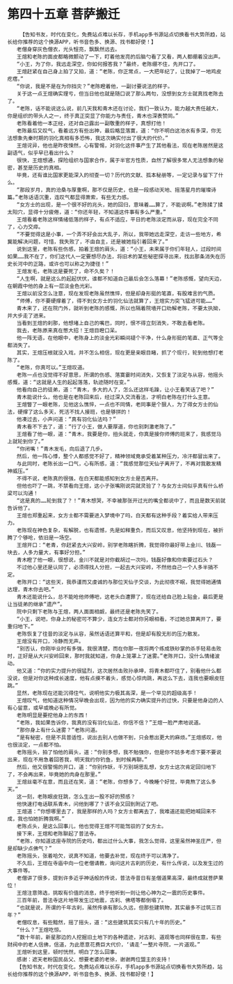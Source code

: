 # 第四十五章 菩萨搬迁
        【告知书友，时代在变化，免费站点难以长存，手机app多书源站点切换看书大势所趋，站长给你推荐的这个换源APP，听书音色多、换源、找书都好使！】
       老僧身穿灰色僧衣，光头锃亮，飘飘然远去。
       王煊和老陈的面皮都略微颤动了一下，盯着他发亮的后脑勺看了又看，两人都绷着没出声。
       “小王，为了你，我远走深空，你如何报答我？”最终，老陈绷不住，先开口了。
       王煊赶紧在自己身上拍了又拍，道：“老陈，你正常点，一大把年纪了，让我掉了一地鸡皮疙瘩。”
       “你说，我是不是在为你挡灾？”老陈瞪着他，一副讨要说法的样子。
       关于这一点王煊确实理亏，但当日他也就是随口说了那么两句，没想到女方士就真找老陈去了。
       “老陈，话不能说这么说，前几天我和青木还在讨论，我们一致认为，能力越大责任越大，你是组织的带头人之一，终于真正突显了你能力与责任，青木也深表赞同。”
       老陈看着他一本正经，还对自己露出一副敬重的样子，真想打他！
       老陈最后又叹气，看着远方有些出神，最后略显落寞，道：“你不明白这池水有多深，你无法想象先秦时期的羽化真相有多恐怖，我这次确实付出了很大的代价。”
       王煊诧异，他也是昨夜悚然，心有警惕，对羽化这件事产生了其他看法，现在老陈居然是这副语气，似乎早已看出什么？
       很快，王煊想通，探险组织与国家合作，属于半官方性质，自然了解很多常人无法想象的秘密，甚至是历史的真相。
       毕竟，还有谁比国家更能深入的彻查一切？历代的文献、孤本秘册等，一定记录与留下了什么。
       “那段岁月，真的沧桑与厚重啊，那不仅是历史，也是一段感动天地、摇落星月的璀璨诗篇。”老陈话语沉重，连叹气都显得萧索，有些无力感。
       “女方士的出现，是一个很不好的兆头，她的回归，意味着……算了，不能说啊。”老陈揉了揉太阳穴，显得十分疲倦，道：“你还年轻，不知道这件事有多么严重。”
       王煊看着老陈这样情绪低落的样子，有点不适应，平日的老陈淡定而从容，现在完全不同了，心力交瘁。
       “不要觉得这是小事，一个弄不好会出大乱子，所以，我带她远走深空，走访一些地方，希冀能解决问题，可惜，我失败了，不由自主，还是被她指引着回来了。”
       说到这里，老陈有些伤感，拍着王煊的肩头，道：“小王，未来属于你们年轻人，过段时间如果……我不在了，你们这代人一定要想尽办法，将旧术的某些秘密探寻出来，找出那条消失在历史长河中的正路，或许也可以称之为捷径！”
       王煊发毛，老陈这是要死了，命不久矣？！
       “人生啊，就是这么的起起伏伏，谁都不知道自己最后会怎么落幕！”老陈感慨，望向天边，在朝霞中他的身上有一层淡金色光彩。
       王煊以前没怎么注意，现在发现老陈虽然憔悴，但是却身形挺的笔直，有股难言的气质。
       “师傅，你不要硬撑着了，得不到女方士的羽化仙法就算了，王煊实力突飞猛进可能……”
       青木来了，还在院门外，就听到老陈的感慨，所以也隔着院墙开口劝解老陈，不要太执拗，并大步走了进来。
       当看到王煊的刹那，他想堵上自己的嘴巴，同时，恨不得立刻消失，不敢去看老陈。
       我去，老陈原来真在憋大招！王煊目瞪口呆。
       他一阵无语，在他眼中，老陈身上的淡金光彩瞬间褪个干净，什么身形挺的笔直、正气等全都消失了。
       其实，王煊压根就没入戏，并不怎么相信，现在更是亲眼目睹，抓了个现行，轮到他想打老陈了。
       “老陈，你真可以。”王煊叹道。
       老陈一点也没觉得不好意思，所谓的伤感、落寞霎时间消失，又恢复了淡定与从容，他摇头感慨，道：“这就是人生的起起落落，轨迹随时在变。”
       他看向自己的徒弟，道：“青木，多大的人了，怎么还这样毛躁，让小王看笑话了吧？”
       青木能说什么，他也是在老陈回来后，经过深入交流看法，才明白老陈在打什么主意。
       王煊瞥了一眼老陈，见他这么憔悴，一点也不同情，老同事是个狠人，为了得女方士的仙法，硬撑了这么多天，死活不找人接班，也是够拼的！
       他凑过去，小声问道：“真有羽化仙法吗？”
       青木看不下去了，道：“行了小王，做人要厚道，你也别刺激老陈了。”
       王煊看了他一眼，道：“青木，我要是你，扭头就走，你真是接你师傅的班来了，我感觉马上就轮到你了。”
       “你闭嘴！”青木发毛，向后退了几步。
       然后，他一阵心悸，整个人都感觉不好了，精神领域竟承受着某种压力，冷汗都冒出来了。
       与此同时，老陈长出一口气，心有所感，道：“我感觉那位天仙子离开了，不再对我散发精神威压。”
       不得不说，老陈真的很强，在白天都能感知到女方士是否离开。
       但他也吓了一跳，不禁看向王煊，这小子张嘴刚说完就灵验了？与女方士间似乎真有什么桥梁可以沟通！
       “这是真的……轮到我了？！”青木想哭，不幸被那张开过光的嘴全都说中了，而且是数天前就告诉他了。
       王煊也郑重起来，女方士都不需要进入梦境中了吗，白天都有这种手段？着实给人带来压力。
       老陈现在神色复杂，有解脱，也有遗憾，先是如释重负，而后又叹息，他坚持到现在，被折腾了个够呛，依旧是一场空。
       王煊开口：“老青，你赶紧去大兴安岭，别学老陈瞎折腾，我觉得你最好带上金川、钱磊一块去，人多力量大，有事好分担。”
       青木瞪了他一眼，很想说，金川不就是对你截胡过一次吗，钱磊好像和你索要过石头？
       不过他心里还是认同了，必须得找人分担，一起去大兴安岭，不然他自己一个人多半搞不定。
       老陈开口：“这些天，我恭谨而又虔诚的与那位天仙子交谈，为此彻夜不眠，我觉得她通情达理，青木你去吧。”
       青木还能说什么，总不能呛他师傅吧，这老头白遭罪了，现在还给自己脸上贴金，最后更是让当徒弟的继承“遗产”。
       院中只剩下老陈与王煊，两人面面相觑，最终还是老陈先笑了。
       “小王，说吧，你身上的秘密可不算少，连女方士都对你另眼相看，不过她总算离开了，要重归地下。”
       老陈恢复了往昔的淡定与从容，虽然话语还算平和，但是却有股无形的压力散发。
       王煊没有开口，冷静而无声。
       “别否认，你刚毕业时有多强，我很清楚，而在你那一夜将两个练成铁砂掌的杀手轻易击败时，正好是从大兴安岭回来，那时我就知道，你身上笼罩上了迷雾。”老陈开口，没什么情绪波动。
       他又道：“你的实力提升的很猛烈，这次居然击败孙承坤，将青木都吓住了，别看他什么都没说，但是对你这种成长速度，他有点摸不着头，感觉心惊肉跳，再这么下去，连我也要眼皮狂跳。”
       显然，老陈现在还能沉得住气，说明他实力极其高深，是一个罕见的超级高手！
       王煊叹气，他知道这种情况早晚会出现，因为他的实力确实提升的过快，只要是他身边的人有心留意，或早或晚必有所觉。
       老陈明显是要挖他身上的东西！
       “老陈，我如果告诉你，我真的没有羽化仙法，你信不信？”王煊一脸严肃地说道。
       “那你身上有什么迷雾？”老陈问道。
       “是有秘密，但是不具普适性，说出去别人也做不到，只会惹出更大的麻烦。”王煊感叹，他也很淡定，一点都不怕。
       老陈摇头，拍了怕他的肩头，道：“你别多想，我不勉强你，但是你不妨多考虑下要不要说出来，现在不用急着回答我，明天我约你钓鱼，到时候再聊。”
       然后，他又很警惕的开口，道：“你别作妖，千万别胡思乱想，女方士这次肯定回归地下了，不会再出来，毕竟她的肉身在那里。”
       王煊丝毫不在意，而且还在笑，道：“老陈，你想多了，今晚睡个好觉，毕竟熬了这么多天。”
       这一刻，老陈眼皮狂跳，怎么生出一股不好的预感？
       他快速打电话联系青木，问他到哪了？该不会又回到附近了吧。
       王煊道：“你想哪里去了，我是那样的人吗？女方士都离去了，我难道还能把她喊回来不成，我也怕她折腾我啊。”
       老陈点头，是这么回事儿，他也觉得王煊不可能驾驭的了女方士。
       接下来，王煊和老陈聊起了普法寺。
       “老陈，你知道这座寺院的历史吗，都出过什么大事，我怎么觉得，这里虽然神圣庄严，但是却缺少点佛气？”
       老陈摇头，张着哈欠，说真不知道，他要去补觉，现在终于可以清净了。
       不久后，王煊在寺庙中向一位老僧请教，询问这片古刹的历史，有什么传说，以及发生过的大事件等。
       老僧讲了很多，提到许多近乎神话般的传说，普法寺昔日有圣僧道果高深，最终成就菩萨果位！
       王煊注意筛选，挑取有价值的消息，终于他听到一则让他心神为之一震的历史事件。
       三百年前，普法寺这片地带发生过地震，古刹、佛塔等都倒塌了。
       “也就是说，所谓的千年古刹，虽然传承有那么久远，但那些建筑物，其实最多不过筑三百年？”
       老僧叹息，有些黯然，摇了摇头，道：“这些建筑其实只有几十年的历史。”
       “什么？”王煊吃惊。
       “数十年前，新星那边的人挖掘旧土地下的各种遗迹，对古刹、道观等也同样很在意，有些财阀中的老人信佛，信道，为此愿意花费巨大代价，‘请走’一整片寺院，一片道观。”
       王煊听到这里，顿时恍然，明白了怎么回事。
       感谢：遮天老粉国民岳父、想要老婆的老徐，谢谢两位盟主的支持！
       【告知书友，时代在变化，免费站点难以长存，手机app多书源站点切换看书大势所趋，站长给你推荐的这个换源APP，听书音色多、换源、找书都好使！】